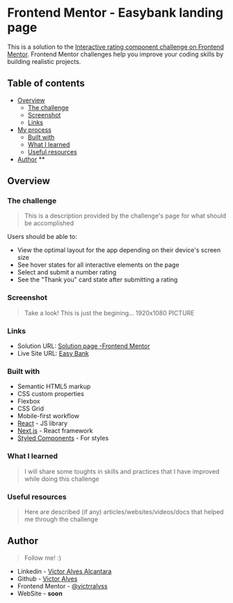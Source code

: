 # Frontend Mentor - Easybank landing page

This is a solution to the [Interactive rating component challenge on Frontend Mentor](https://www.frontendmentor.io/challenges/interactive-rating-component-koxpeBUmI). Frontend Mentor challenges help you improve your coding skills by building realistic projects. 

## Table of contents

- [Overview](#overview)
  - [The challenge](#the-challenge)
  - [Screenshot](#screenshot)
  - [Links](#links)
- [My process](#my-process)
  - [Built with](#built-with)
  - [What I learned](#what-i-learned)
  - [Useful resources](#useful-resources)
- [Author](#author)
**

## Overview

### The challenge
>This is a description provided by the challenge's page for what should be accomplished

Users should be able to:

- View the optimal layout for the app depending on their device's screen size
- See hover states for all interactive elements on the page
- Select and submit a number rating
- See the "Thank you" card state after submitting a rating

### Screenshot
>Take a look! This is just the begining...
1920x1080 PICTURE

### Links

- Solution URL: [Solution page -Frontend Mentor](https://your-solution-url.com)
- Live Site URL: [Easy Bank](https://easybank-victrralvss.netlify.app)

### Built with

- Semantic HTML5 markup
- CSS custom properties
- Flexbox
- CSS Grid
- Mobile-first workflow
- [React](https://reactjs.org/) - JS library
- [Next.js](https://nextjs.org/) - React framework
- [Styled Components](https://styled-components.com/) - For styles

### What I learned
>I will share some toughts in skills and practices that I have improved while doing this challenge


### Useful resources
>Here are described (if any) articles/websites/videos/docs that helped me through the challenge


## Author 
>Follow me! :)
- Linkedin - [Victor Alves Alcantara](https://www.linkedin.com/in/victrralvss/)
- Github - [Victor Alves](https://github.com/victrralvss)
- Frontend Mentor - [@victrralvss](https://www.frontendmentor.io/profile/victrralvss)
- WebSite - __soon__

